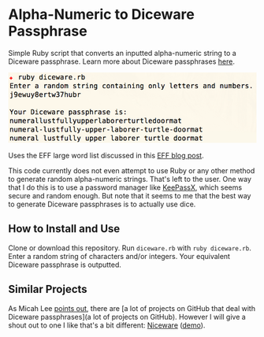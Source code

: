 # Alpha-Numeric to Diceware Passphrase

Simple Ruby script that converts an inputted alpha-numeric string to a Diceware passphrase. Learn more about Diceware passphrases [here](https://theintercept.com/2015/03/26/passphrases-can-memorize-attackers-cant-guess/).

![Example](example.png)

Uses the EFF large word list discussed in this [EFF blog post](https://www.eff.org/deeplinks/2016/07/new-wordlists-random-passphrases).

This code currently does not even attempt to use Ruby or any other method to generate random alpha-numeric strings. That's left to the user. One way that I do this is to use a password manager like [KeePassX](https://www.keepassx.org/), which seems secure and random enough. But note that it seems to me that the best way to generate Diceware passphrases is to actually use dice.

## How to Install and Use

Clone or download this repository. Run `diceware.rb` with `ruby diceware.rb`. Enter a random string of characters and/or integers. Your equivalent Diceware passphrase is outputted. 

## Similar Projects

As Micah Lee [points out](https://theintercept.com/2015/03/26/passphrases-can-memorize-attackers-cant-guess/), there are [a lot of projects on GitHub that deal with Diceware passphrases](a lot of projects on GitHub). However I will give a shout out to one I like that's a bit different: [Niceware](https://github.com/diracdeltas/niceware) ([demo](https://diracdeltas.github.io/niceware/)).
